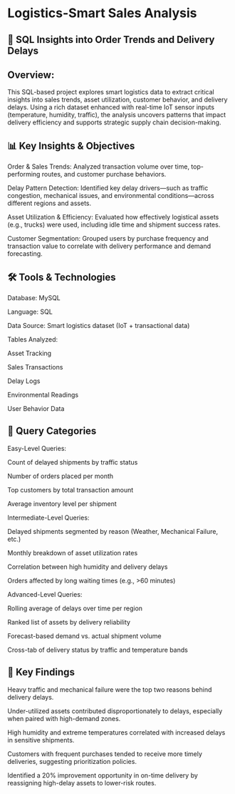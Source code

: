 # Logistics-Smart Sales Analysis
## 📍 SQL Insights into Order Trends and Delivery Delays

## Overview:
This SQL-based project explores smart logistics data to extract critical insights into sales trends, asset utilization, customer behavior, and delivery delays. Using a rich dataset enhanced with real-time IoT sensor inputs (temperature, humidity, traffic), the analysis uncovers patterns that impact delivery efficiency and supports strategic supply chain decision-making.

## 📊 Key Insights & Objectives

Order & Sales Trends: Analyzed transaction volume over time, top-performing routes, and customer purchase behaviors.

Delay Pattern Detection: Identified key delay drivers—such as traffic congestion, mechanical issues, and environmental conditions—across different regions and assets.

Asset Utilization & Efficiency: Evaluated how effectively logistical assets (e.g., trucks) were used, including idle time and shipment success rates.

Customer Segmentation: Grouped users by purchase frequency and transaction value to correlate with delivery performance and demand forecasting.

## 🛠️ Tools & Technologies

Database: MySQL

Language: SQL

Data Source: Smart logistics dataset (IoT + transactional data)

Tables Analyzed:

Asset Tracking

Sales Transactions

Delay Logs

Environmental Readings

User Behavior Data

## 📂 Query Categories
Easy-Level Queries:

Count of delayed shipments by traffic status

Number of orders placed per month

Top customers by total transaction amount

Average inventory level per shipment

Intermediate-Level Queries:

Delayed shipments segmented by reason (Weather, Mechanical Failure, etc.)

Monthly breakdown of asset utilization rates

Correlation between high humidity and delivery delays

Orders affected by long waiting times (e.g., >60 minutes)

Advanced-Level Queries:

Rolling average of delays over time per region

Ranked list of assets by delivery reliability

Forecast-based demand vs. actual shipment volume

Cross-tab of delivery status by traffic and temperature bands

## 📌 Key Findings

Heavy traffic and mechanical failure were the top two reasons behind delivery delays.

Under-utilized assets contributed disproportionately to delays, especially when paired with high-demand zones.

High humidity and extreme temperatures correlated with increased delays in sensitive shipments.

Customers with frequent purchases tended to receive more timely deliveries, suggesting prioritization policies.

Identified a 20% improvement opportunity in on-time delivery by reassigning high-delay assets to lower-risk routes.
